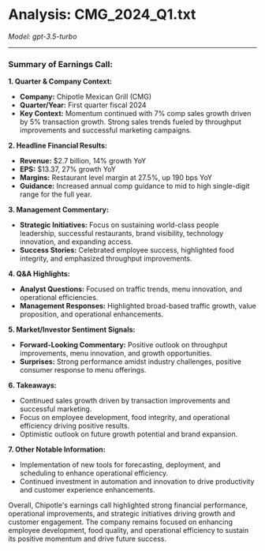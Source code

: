 # Analysis: CMG_2024_Q1.txt

*Model: gpt-3.5-turbo*

---

### Summary of Earnings Call:

**1. Quarter & Company Context:**
- **Company:** Chipotle Mexican Grill (CMG)
- **Quarter/Year:** First quarter fiscal 2024
- **Key Context:** Momentum continued with 7% comp sales growth driven by 5% transaction growth. Strong sales trends fueled by throughput improvements and successful marketing campaigns.

**2. Headline Financial Results:**
- **Revenue:** $2.7 billion, 14% growth YoY
- **EPS:** $13.37, 27% growth YoY
- **Margins:** Restaurant level margin at 27.5%, up 190 bps YoY
- **Guidance:** Increased annual comp guidance to mid to high single-digit range for the full year.

**3. Management Commentary:**
- **Strategic Initiatives:** Focus on sustaining world-class people leadership, successful restaurants, brand visibility, technology innovation, and expanding access.
- **Success Stories:** Celebrated employee success, highlighted food integrity, and emphasized throughput improvements.

**4. Q&A Highlights:**
- **Analyst Questions:** Focused on traffic trends, menu innovation, and operational efficiencies.
- **Management Responses:** Highlighted broad-based traffic growth, value proposition, and operational enhancements.

**5. Market/Investor Sentiment Signals:**
- **Forward-Looking Commentary:** Positive outlook on throughput improvements, menu innovation, and growth opportunities.
- **Surprises:** Strong performance amidst industry challenges, positive consumer response to menu offerings.

**6. Takeaways:**
- Continued sales growth driven by transaction improvements and successful marketing.
- Focus on employee development, food integrity, and operational efficiency driving positive results.
- Optimistic outlook on future growth potential and brand expansion.

**7. Other Notable Information:**
- Implementation of new tools for forecasting, deployment, and scheduling to enhance operational efficiency.
- Continued investment in automation and innovation to drive productivity and customer experience enhancements.

Overall, Chipotle's earnings call highlighted strong financial performance, operational improvements, and strategic initiatives driving growth and customer engagement. The company remains focused on enhancing employee development, food quality, and operational efficiency to sustain its positive momentum and drive future success.